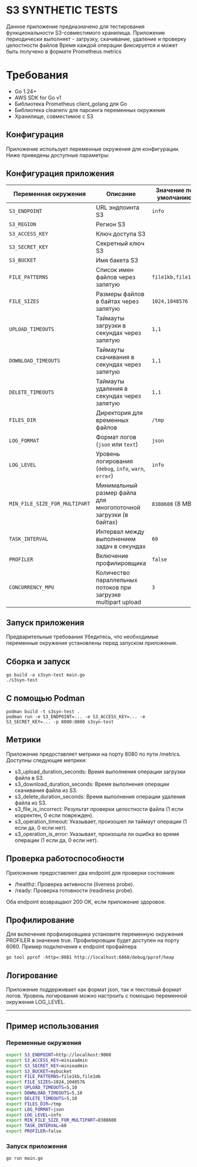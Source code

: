 # S3 SYNTHETIC TESTS 

Данное приложение предназначено для тестирования функциональности S3-совместимого хранилища. 
Приложение периодически выполняет - загрузку, скачивание, удаление и проверку целостности файлов 
Время каждой операции фиксируется и может быть получено в формате Prometheus metrics

# Требования

 - Go 1.24+
 - AWS SDK for Go v1
 - Библиотека Prometheus client_golang для Go
 - Библиотека cleanenv для парсинга переменных окружения
 - Хранилище, совместимое с S3

## Конфигурация
Приложение использует переменные окружения для конфигурации. Ниже приведены доступные параметры:

## Конфигурация приложения

| Переменная окружения          | Описание                                                       | Значение по умолчанию |
|-------------------------------|----------------------------------------------------------------|-----------------------|
| `S3_ENDPOINT`                 | URL эндпоинта S3                                               | `info`                |
| `S3_REGION`                   | Регион S3                                                      |                       |
| `S3_ACCESS_KEY`               | Ключ доступа S3                                                |                       |
| `S3_SECRET_KEY`               | Секретный ключ S3                                              |                       |
| `S3_BUCKET`                   | Имя бакета S3                                                  |                       |
| `FILE_PATTERNS`               | Список имен файлов через запятую                               | `file1kb,file1mb`     |
| `FILE_SIZES`                  | Размеры файлов в байтах через запятую                          | `1024,1048576`        |
| `UPLOAD_TIMEOUTS`             | Таймауты загрузки в секундах через запятую                     | `1,1`                 |
| `DOWNLOAD_TIMEOUTS`           | Таймауты скачивания в секундах через запятую                   | `1,1`                 |
| `DELETE_TIMEOUTS`             | Таймауты удаления в секундах через запятую                     | `1,1`                 |
| `FILES_DIR`                   | Директория для временных файлов                                | `/tmp`                |
| `LOG_FORMAT`                  | Формат логов (`json` или `text`)                               | `json`                |
| `LOG_LEVEL`                   | Уровень логирования (`debug`, `info`, `warn`, `error`)         | `info`                |
| `MIN_FILE_SIZE_FOR_MULTIPART` | Минимальный размер файла для многопоточной загрузки (в байтах) | `8388608` (8 MB)      |
| `TASK_INTERVAL`               | Интервал между выполнением задач в секундах                    | `60`                  |
| `PROFILER`                    | Включение профилировщика                                       | `false`               |
| `CONCURRENCY_MPU`             | Количество параллельных потоков при загрузке multipart upload  | `3`                   |
## Запуск приложения
Предварительные требования
Убедитесь, что необходимые переменные окружения установлены перед запуском приложения.

## Сборка и запуск
```
go build -o s3syn-test main.go
./s3syn-test
```
## С помощью Podman
```
podman build -t s3syn-test .
podman run -e S3_ENDPOINT=... -e S3_ACCESS_KEY=... -e S3_SECRET_KEY=... -p 8080:8080 s3syn-test
```
## Метрики

Приложение предоставляет метрики на порту 8080 по пути /metrics. Доступны следующие метрики:

- s3_upload_duration_seconds: Время выполнения операции загрузки файла в S3.
- s3_download_duration_seconds: Время выполнения операции скачивания файла из S3.
- s3_delete_duration_seconds: Время выполнения операции удаления файла из S3.
- s3_file_is_incorrect: Результат проверки целостности файла (1 если корректен, 0 если поврежден).
- s3_operation_timeout: Указывает, произошел ли таймаут операции (1 если да, 0 если нет).
- s3_operation_is_error: Указывает, произошла ли ошибка во время операции (1 если да, 0 если нет).
## Проверка работоспособности
Приложение предоставляет два endpoint для проверки состояния:
- /healthz: Проверка активности (liveness probe).
- /ready: Проверка готовности (readiness probe).

Оба endpoint возвращают 200 OK, если приложение здоровое.

## Профилирование
Для включения профилировщика установите переменную окружения PROFILER в значение true. Профилировщик будет доступен на порту 6060.
Пример подключения к endpoint профайлера
```
go tool pprof -http=:8081 http://localhost:6060/debug/pprof/heap
```
## Логирование
Приложение поддерживает как формат json, так и текстовый формат логов. Уровень логирования можно настроить с помощью переменной окружения LOG_LEVEL.
***

## Пример использования
### Переменные окружения
```bash
export S3_ENDPOINT=http://localhost:9000
export S3_ACCESS_KEY=minioadmin
export S3_SECRET_KEY=minioadmin
export S3_BUCKET=mybucket
export FILE_PATTERNS=file1kb,file1mb
export FILE_SIZES=1024,1048576
export UPLOAD_TIMEOUTS=5,10
export DOWNLOAD_TIMEOUTS=5,10
export DELETE_TIMEOUTS=5,10
export FILES_DIR=/tmp
export LOG_FORMAT=json
export LOG_LEVEL=info
export MIN_FILE_SIZE_FOR_MULTIPART=8388608
export TASK_INTERVAL=60
export PROFILER=false
```
### Запуск приложения
```bash
go run main.go
```
